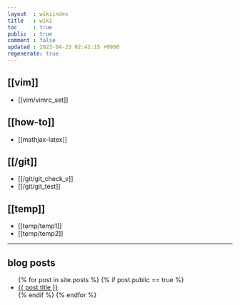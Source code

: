 ```yaml
---
layout  : wikiindex
title   : wiki
toc     : true
public  : true
comment : false
updated : 2023-04-23 02:41:15 +0900
regenerate: true
---
```


## [[vim]]
* [[vim/vimrc_set]]

## [[how-to]]

* [[mathjax-latex]]

## [[/git]]
* [[/git/git_check_v]]
* [[/git/git_test]]

## [[temp]]
* [[temp/temp1]]
* [[temp/temp2]]

---

## blog posts
<div>
    <ul>
{% for post in site.posts %}
    {% if post.public == true %}
        <li>
            <a class="post-link" href="{{ post.url | prepend: site.baseurl }}">
                {{ post.title }}
            </a>
        </li>
    {% endif %}
{% endfor %}
    </ul>
</div>

